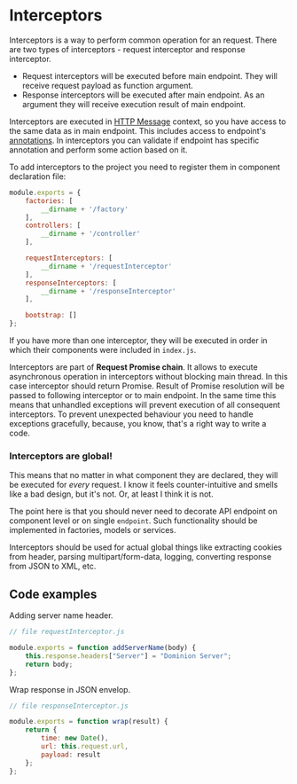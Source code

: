 # Interceptors

Interceptors is a way to perform common operation for an request. There are two
types of interceptors - request interceptor and response interceptor. 
* Request interceptors will be executed before main endpoint. They will receive 
request payload as function argument. 
* Response interceptors will be executed after main endpoint. As an argument they 
will receive execution result of main endpoint.

Interceptors are executed in [HTTP Message](/controllers/http-message) context,
so you have access to the same data as in main endpoint. This includes access
to endpoint's [annotations](/annotations). In interceptors you can validate if 
endpoint has specific annotation and perform some action based on it.

To add interceptors to the project you need to register them in component
declaration file:
```js
module.exports = {
    factories: [
        __dirname + '/factory'
    ],
    controllers: [
        __dirname + '/controller'
    ],

    requestInterceptors: [
        __dirname + '/requestInterceptor'
    ],
    responseInterceptors: [
        __dirname + '/responseInterceptor'
    ],

    bootstrap: []
};   

```
If you have more than one interceptor, they will be executed in order in
which their components were included in `index.js`.

Interceptors are part of **Request Promise chain**. It allows to 
execute asynchronous operation in interceptors without blocking main thread.
In this case interceptor should return Promise. Result of Promise resolution 
will be passed to following interceptor or to main endpoint.
In the same time this means that unhandled 
exceptions will prevent execution of all consequent interceptors. To prevent
unexpected behaviour you need to handle exceptions gracefully, because,
you know, that's a right way to write a code.

### Interceptors are global! 
This means that no matter in what 
component they are declared, they will be executed for *every* request.
I know it feels counter-intuitive and smells like a bad design, but it's not. 
Or, at least I think it is not.

The point here is that you should never need to decorate API endpoint 
on component level or on single `endpoint`. Such functionality should be 
implemented in factories, models or services.

Interceptors should be used for actual global things like extracting 
cookies from header, parsing multipart/form-data, logging, converting response
from JSON to XML, etc.

## Code examples
Adding server name header.
```js
// file requestInterceptor.js

module.exports = function addServerName(body) {
    this.response.headers["Server"] = "Dominion Server";
    return body;
};
```

Wrap response in JSON envelop.
```js
// file responseInterceptor.js

module.exports = function wrap(result) {
    return {
        time: new Date(),
        url: this.request.url,
        payload: result
    };
};
```

